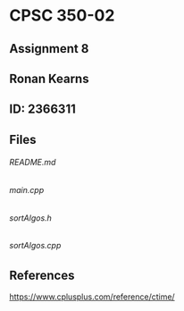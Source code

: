 # CPSC 350-02
## Assignment 8
## Ronan Kearns
## ID: 2366311

## Files
###### README.md
###### main.cpp
###### sortAlgos.h
###### sortAlgos.cpp
## References
https://www.cplusplus.com/reference/ctime/
